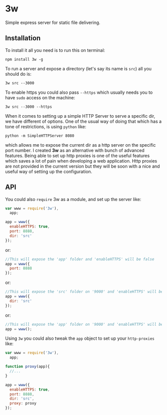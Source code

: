# 3w

Simple express server for static file delivering.

## Installation
To install it all you need is to run this on terminal:

```
npm install 3w -g
```

To run a server and expose a directory (let's say its name is `src`) all you should do is:

```
3w src --3000
```

To enable https you could also pass `--https` which usually needs you to have `sudo` access on the machine:

```
3w src --3000 --https
```

When it comes to setting up a simple HTTP Server to serve a specific dir, we have different of options.
One of the usual way of doing that which has a tone of restrictions, is using `python` like:

```
python -m SimpleHTTPServer 8080
```

which allows me to expose the current dir as a http server on the specific port number.
I created **3w** as an alternative with bunch of advanced features.
Being able to set up http proxies is one of the useful features which saves a lot of pain when developing a web application.
Http proxies are not provided in the current version but they will be soon with a nice and useful way of setting up the configuration.

## API
You could also `require` 3w as a module, and set up the server like:

```javascript
var www = require('3w'),
  app;

app = www({
  enableHTTPS: true,
  port: 8888,
  dir: 'src'
});
```

or:

```javascript
//This will expose the 'app' folder and 'enableHTTPS' will be false
app = www({
  port: 8888
});
```
or:

```javascript
//This will expose the 'src' folder on '9000' and 'enableHTTPS' will be false
app = www({
  dir: 'src'
});
```

or:

```javascript
//This will expose the 'app' folder on '9000' and 'enableHTTPS' will be false
app = www();
```
Using `3w` you could also tweak the `app` object to set up your `http-proxies` like:

```javascript
var www = require('3w'),
  app;

function proxy(app){
  //...
}

app = www({
  enableHTTPS: true,
  port: 8888,
  dir: 'src',
  proxy: proxy
});
```
